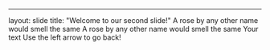 ---
layout: slide
title: "Welcome to our second slide!"
A rose by any other name would smell the same
A rose by any other name would smell the same
Your text
Use the left arrow to go back!
